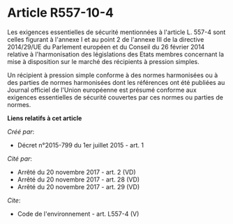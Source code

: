 # Article R557-10-4

Les exigences essentielles de sécurité mentionnées à l'article L. 557-4 sont celles figurant à l'annexe I et au point 2 de
l'annexe III de la directive 2014/29/UE du Parlement européen et du Conseil du 26 février 2014 relative à l'harmonisation des
législations des Etats membres concernant la mise à disposition sur le marché des récipients à pression simples.

Un récipient à pression simple conforme à des normes harmonisées ou à des parties de normes harmonisées dont les références
ont été publiées au Journal officiel de l'Union européenne est présumé conforme aux exigences essentielles de sécurité
couvertes par ces normes ou parties de normes.

**Liens relatifs à cet article**

_Créé par_:

  - Décret n°2015-799 du 1er juillet 2015 - art. 1

_Cité par_:

  - Arrêté du 20 novembre 2017 - art. 2 (VD)
  - Arrêté du 20 novembre 2017 - art. 28 (VD)
  - Arrêté du 20 novembre 2017 - art. 29 (VD)

_Cite_:

  - Code de l'environnement - art. L557-4 (V)
